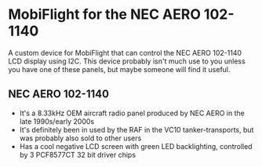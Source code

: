 # MobiFlight for the NEC AERO 102-1140
A custom device for MobiFlight that can control the NEC AERO 102-1140 LCD display using I2C. This device probably isn't much use to you unless you have one of these panels, but maybe someone will find it useful.

## NEC AERO 102-1140
- It's a 8.33kHz OEM aircraft radio panel produced by NEC AERO in the late 1990s/early 2000s
- It's definitely been in used by the RAF in the VC10 tanker-transports, but was probably also sold to other users
- Has a cool negative LCD screen with green LED backlighting, controlled by 3 PCF8577CT 32 bit driver chips